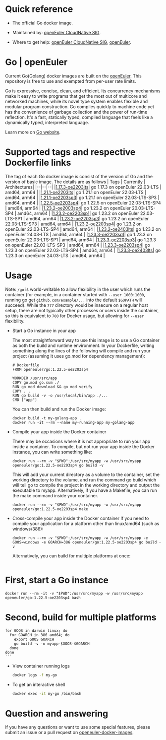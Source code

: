 # Quick reference

- The official Go docker image.

- Maintained by: [openEuler CloudNative SIG](https://gitee.com/openeuler/cloudnative).

- Where to get help: [openEuler CloudNative SIG](https://gitee.com/openeuler/cloudnative), [openEuler](https://gitee.com/openeuler/community).

# Go | openEuler

Current Go(Golang) docker images are built on the [openEuler](https://repo.openeuler.org/). This repository is free to use and exempted from per-user rate limits.

Go is expressive, concise, clean, and efficient. Its concurrency mechanisms make it easy to write programs that get the most out of multicore and networked machines, while its novel type system enables flexible and modular program construction. Go compiles quickly to machine code yet has the convenience of garbage collection and the power of run-time reflection. It's a fast, statically typed, compiled language that feels like a dynamically typed, interpreted language.

Learn more on [Go website](https://go.dev/doc/).

# Supported tags and respective Dockerfile links

The tag of each Go docker image is consist of the version of Go and the version of basic image. The details are as follows
| Tags | Currently |  Architectures|
|--|--|--|
|[1.17.3-oe2203lts](https://gitee.com/openeuler/openeuler-docker-images/blob/master/Others/go/1.17.3/22.03-lts/Dockerfile)| go 1.17.3 on openEuler 22.03-LTS | amd64, arm64 |
|[1.21.1-oe2203lts](https://gitee.com/openeuler/openeuler-docker-images/blob/master/Others/go/1.21.1/22.03-lts/Dockerfile)| go 1.21.1 on openEuler 22.03-LTS | amd64, arm64 |
|[1.21.1-oe2203sp3](https://gitee.com/openeuler/openeuler-docker-images/blob/master/Others/go/1.21.1/22.03-lts-sp3/Dockerfile)| go 1.21.1 on openEuler 22.03-LTS-SP3 | amd64, arm64 |
|[1.22.5-oe2203sp4](https://gitee.com/openeuler/openeuler-docker-images/blob/master/Others/go/1.22.5/22.03-lts-sp4/Dockerfile)| go 1.22.5 on openEuler 22.03-LTS-SP4 | amd64, arm64 |
|[1.23.2-oe2003sp4](https://gitee.com/openeuler/openeuler-docker-images/blob/master/Others/go/1.23.2/20.03-lts-sp4/Dockerfile)| go 1.23.2 on openEuler 20.03-LTS-SP4 | amd64, arm64 |
|[1.23.2-oe2203sp1](https://gitee.com/openeuler/openeuler-docker-images/blob/master/Others/go/1.23.2/22.03-lts-sp1/Dockerfile)| go 1.23.2 on openEuler 22.03-LTS-SP1 | amd64, arm64 |
|[1.23.2-oe2203sp3](https://gitee.com/openeuler/openeuler-docker-images/blob/master/Others/go/1.23.2/22.03-lts-sp3/Dockerfile)| go 1.23.2 on openEuler 22.03-LTS-SP3 | amd64, arm64 |
|[1.23.2-oe2203sp4](https://gitee.com/openeuler/openeuler-docker-images/blob/master/Others/go/1.23.2/22.03-lts-sp4/Dockerfile)| go 1.23.2 on openEuler 22.03-LTS-SP4 | amd64, arm64 |
|[1.23.2-oe2403lts](https://gitee.com/openeuler/openeuler-docker-images/blob/master/Others/go/1.23.2/24.03-lts/Dockerfile)| go 1.23.2 on openEuler 24.03-LTS | amd64, arm64 |
|[1.23.3-oe2203sp1](https://gitee.com/openeuler/openeuler-docker-images/blob/master/Others/go/1.23.3/22.03-lts-sp1/Dockerfile)| go 1.23.3 on openEuler 22.03-LTS-SP1 | amd64, arm64 |
|[1.23.3-oe2203sp3](https://gitee.com/openeuler/openeuler-docker-images/blob/master/Others/go/1.23.3/22.03-lts-sp3/Dockerfile)| go 1.23.3 on openEuler 22.03-LTS-SP3 | amd64, arm64 |
|[1.23.3-oe2203sp4](https://gitee.com/openeuler/openeuler-docker-images/blob/master/Others/go/1.23.3/22.03-lts-sp4/Dockerfile)| go 1.23.3 on openEuler 22.03-LTS-SP4 | amd64, arm64 |
|[1.23.3-oe2403lts](https://gitee.com/openeuler/openeuler-docker-images/blob/master/Others/go/1.23.3/24.03-lts/Dockerfile)| go 1.23.3 on openEuler 24.03-LTS | amd64, arm64 |

# Usage

Note: `/go` is world-writable to allow flexibility in the user which runs the container (for example, in a container started with `--user 1000:1000`, running go get `github.com/example/...` into the default `$GOPATH` will succeed). While the `777` directory would be insecure on a regular host setup, there are not typically other processes or users inside the container, so this is equivalent to `700` for Docker usage, but allowing for `--user` flexibility.
  
  - Start a Go instance in your app
  
    The most straightforward way to use this image is to use a Go container as both the build and runtime environment. In your Dockerfile, writing something along the lines of the following will compile and run your project (assuming it uses go.mod for dependency management):
    
    ```
    # Dockerfile
    FROM openeuler/go:1.22.5-oe2203sp4
    
    WORKDIR /usr/src/app
    COPY go.mod go.sum ./
    RUN go mod download && go mod verify
    COPY . .
    RUN go build -v -o /usr/local/bin/app ./...
    CMD ["app"]
    ```
  
    You can then build and run the Docker image:
    ```
    docker build -t my-golang-app .
    docker run -it --rm --name my-running-app my-golang-app
    ```
        
 - Compile your app inside the Docker container

    There may be occasions where it is not appropriate to run your app inside a container. To compile, but not run your app inside the Docker instance, you can write something like:
    ```
    docker run --rm -v "$PWD":/usr/src/myapp -w /usr/src/myapp openeuler/go:1.22.5-oe2203sp4 go build -v
    ```
    This will add your current directory as a volume to the container, set the working directory to the volume, and run the command go build which will tell go to compile the project in the working directory and output the executable to myapp. Alternatively, if you have a Makefile, you can run the make command inside your container.
    ```
    docker run --rm -v "$PWD":/usr/src/myapp -w /usr/src/myapp openeuler/go:1.22.5-oe2203sp4 make
    ```

  - Cross-compile your app inside the Docker container
    If you need to compile your application for a platform other than linux/amd64 (such as windows/386):
    ```
    docker run --rm -v "$PWD":/usr/src/myapp -w /usr/src/myapp -e GOOS=windows -e GOARCH=386 openeuler/go:1.22.5-oe2203sp4 go build -v
    ```
    Alternatively, you can build for multiple platforms at once:
	```bash

  # First, start a Go instance
	docker run --rm -it -v "$PWD":/usr/src/myapp -w /usr/src/myapp openeuler/go:1.22.5-oe2203sp4 bash

  # Second, build for multiple platforms
	for GOOS in darwin linux; do
	  for GOARCH in 386 amd64; do
	    export GOOS GOARCH
	    go build -v -o myapp-$GOOS-$GOARCH
	  done
	done
	```

- View container running logs

	```bash
	docker logs -f my-go
	```

- To get an interactive shell

	```bash
	docker exec -it my-go /bin/bash
	```

# Question and answering
If you have any questions or want to use some special features, please submit an issue or a pull request on [openeuler-docker-images](https://gitee.com/openeuler/openeuler-docker-images).